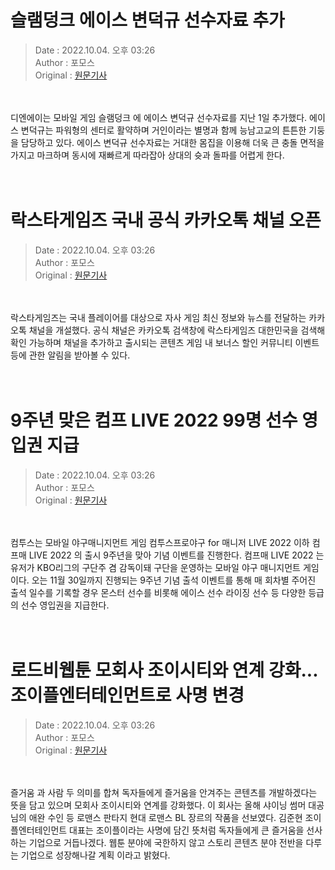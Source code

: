 <!-- 타이틀 -->  
# 슬램덩크 에이스 변덕규 선수자료 추가  
<!-- 기사 정보 -->  
> Date : 2022.10.04. 오후 03:26  
> Author : 포모스  
> Original : [원문기사](https://n.news.naver.com/mnews/article/236/0000227968?sid=105)  
<br/>  
<!-- 대표 이미지 -->  
<img alt="" src="https://imgnews.pstatic.net/image/236/2022/10/04/0000227968_001_20221004152605010.jpg?type=w647"/>  
<br/><br/>  
<!-- 기사 본문 -->  
디엔에이는 모바일 게임 슬램덩크 에 에이스 변덕규 선수자료를 지난 1일 추가했다.
에이스 변덕규는 파워형의 센터로 활약하며 거인이라는 별명과 함께 능남고교의 튼튼한 기둥을 담당하고 있다.
에이스 변덕규 선수자료는 거대한 몸집을 이용해 더욱 큰 충돌 면적을 가지고 마크하며 동시에 재빠르게 따라잡아 상대의 슛과 돌파를 어렵게 한다.  
<br/><br/><br/>  

<!-- 타이틀 -->  
# 락스타게임즈 국내 공식 카카오톡 채널 오픈  
<!-- 기사 정보 -->  
> Date : 2022.10.04. 오후 03:26  
> Author : 포모스  
> Original : [원문기사](https://n.news.naver.com/mnews/article/236/0000227967?sid=105)  
<br/>  
<!-- 대표 이미지 -->  
<img alt="" src="https://imgnews.pstatic.net/image/236/2022/10/04/0000227967_001_20221004152604356.jpg?type=w647"/>  
<br/><br/>  
<!-- 기사 본문 -->  
락스타게임즈는 국내 플레이어를 대상으로 자사 게임 최신 정보와 뉴스를 전달하는 카카오톡 채널을 개설했다.
공식 채널은 카카오톡 검색창에 락스타게임즈 대한민국을 검색해 확인 가능하며 채널을 추가하고 출시되는 콘텐츠 게임 내 보너스 할인 커뮤니티 이벤트 등에 관한 알림을 받아볼 수 있다.  
<br/><br/><br/>  

<!-- 타이틀 -->  
# 9주년 맞은 컴프 LIVE 2022 99명 선수 영입권 지급  
<!-- 기사 정보 -->  
> Date : 2022.10.04. 오후 03:26  
> Author : 포모스  
> Original : [원문기사](https://n.news.naver.com/mnews/article/236/0000227966?sid=105)  
<br/>  
<!-- 대표 이미지 -->  
<img alt="" src="https://imgnews.pstatic.net/image/236/2022/10/04/0000227966_001_20221004152603224.jpg?type=w647"/>  
<br/><br/>  
<!-- 기사 본문 -->  
컴투스는 모바일 야구매니지먼트 게임 컴투스프로야구 for 매니저 LIVE 2022 이하 컴프매 LIVE 2022 의 출시 9주년을 맞아 기념 이벤트를 진행한다.
컴프매 LIVE 2022 는 유저가 KBO리그의 구단주 겸 감독이돼 구단을 운영하는 모바일 야구 매니지먼트 게임이다.
오는 11월 30일까지 진행되는 9주년 기념 출석 이벤트를 통해 매 회차별 주어진 출석 일수를 기록할 경우 몬스터 선수를 비롯해 에이스 선수 라이징 선수 등 다양한 등급의 선수 영입권을 지급한다.  
<br/><br/><br/>  

<!-- 타이틀 -->  
# 로드비웹툰 모회사 조이시티와 연계 강화...조이플엔터테인먼트로 사명 변경  
<!-- 기사 정보 -->  
> Date : 2022.10.04. 오후 03:26  
> Author : 포모스  
> Original : [원문기사](https://n.news.naver.com/mnews/article/236/0000227965?sid=105)  
<br/>  
<!-- 대표 이미지 -->  
<img alt="" src="https://imgnews.pstatic.net/image/236/2022/10/04/0000227965_001_20221004152601526.jpg?type=w647"/>  
<br/><br/>  
<!-- 기사 본문 -->  
즐거움 과 사람 두 의미를 합쳐 독자들에게 즐거움을 안겨주는 콘텐츠를 개발하겠다는 뜻을 담고 있으며 모회사 조이시티와 연계를 강화했다.
이 회사는 올해 샤이닝 썸머 대공님의 애완 수인 등 로맨스 판타지 현대 로맨스 BL 장르의 작품을 선보였다.
김준현 조이플엔터테인먼트 대표는 조이플이라는 사명에 담긴 뜻처럼 독자들에게 큰 즐거움을 선사하는 기업으로 거듭나겠다.
웹툰 분야에 국한하지 않고 스토리 콘텐츠 분야 전반을 다루는 기업으로 성장해나갈 계획 이라고 밝혔다.  
<br/><br/><br/>  


